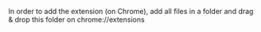 
In order to add the extension (on Chrome), add all files in a folder and drag & drop this folder on chrome://extensions
